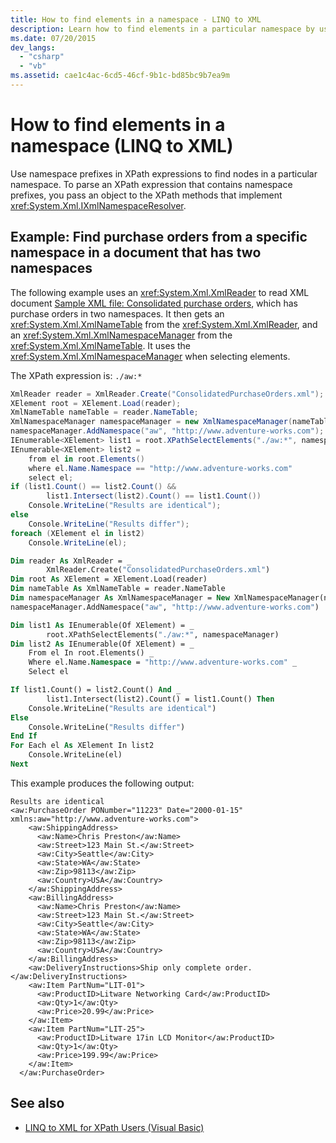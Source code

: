 ```yaml
---
title: How to find elements in a namespace - LINQ to XML
description: Learn how to find elements in a particular namespace by using namespace prefixes in XPath expressions.
ms.date: 07/20/2015
dev_langs:
  - "csharp"
  - "vb"
ms.assetid: cae1c4ac-6cd5-46cf-9b1c-bd85bc9b7ea9m
---
```


# How to find elements in a namespace (LINQ to XML)

Use namespace prefixes in XPath expressions to find nodes in a particular namespace. To parse an XPath expression that contains namespace prefixes, you pass an object to the XPath methods that implement <xref:System.Xml.IXmlNamespaceResolver>.

## Example: Find purchase orders from a specific namespace in a document that has two namespaces

The following example uses an <xref:System.Xml.XmlReader> to read XML document [Sample XML file: Consolidated purchase orders](sample-xml-file-consolidated-purchase-orders.md), which has purchase orders in two namespaces. It then gets an <xref:System.Xml.XmlNameTable> from the <xref:System.Xml.XmlReader>, and an <xref:System.Xml.XmlNamespaceManager> from the <xref:System.Xml.XmlNameTable>. It uses the <xref:System.Xml.XmlNamespaceManager> when selecting elements.

The XPath expression is: `./aw:*`

```csharp
XmlReader reader = XmlReader.Create("ConsolidatedPurchaseOrders.xml");
XElement root = XElement.Load(reader);
XmlNameTable nameTable = reader.NameTable;
XmlNamespaceManager namespaceManager = new XmlNamespaceManager(nameTable);
namespaceManager.AddNamespace("aw", "http://www.adventure-works.com");
IEnumerable<XElement> list1 = root.XPathSelectElements("./aw:*", namespaceManager);
IEnumerable<XElement> list2 =
    from el in root.Elements()
    where el.Name.Namespace == "http://www.adventure-works.com"
    select el;
if (list1.Count() == list2.Count() &&
        list1.Intersect(list2).Count() == list1.Count())
    Console.WriteLine("Results are identical");
else
    Console.WriteLine("Results differ");
foreach (XElement el in list2)
    Console.WriteLine(el);
```

```vb
Dim reader As XmlReader = _
        XmlReader.Create("ConsolidatedPurchaseOrders.xml")
Dim root As XElement = XElement.Load(reader)
Dim nameTable As XmlNameTable = reader.NameTable
Dim namespaceManager As XmlNamespaceManager = New XmlNamespaceManager(nameTable)
namespaceManager.AddNamespace("aw", "http://www.adventure-works.com")

Dim list1 As IEnumerable(Of XElement) = _
        root.XPathSelectElements("./aw:*", namespaceManager)
Dim list2 As IEnumerable(Of XElement) = _
    From el In root.Elements() _
    Where el.Name.Namespace = "http://www.adventure-works.com" _
    Select el

If list1.Count() = list2.Count() And _
        list1.Intersect(list2).Count() = list1.Count() Then
    Console.WriteLine("Results are identical")
Else
    Console.WriteLine("Results differ")
End If
For Each el As XElement In list2
    Console.WriteLine(el)
Next
```

This example produces the following output:

```output
Results are identical
<aw:PurchaseOrder PONumber="11223" Date="2000-01-15" xmlns:aw="http://www.adventure-works.com">
    <aw:ShippingAddress>
      <aw:Name>Chris Preston</aw:Name>
      <aw:Street>123 Main St.</aw:Street>
      <aw:City>Seattle</aw:City>
      <aw:State>WA</aw:State>
      <aw:Zip>98113</aw:Zip>
      <aw:Country>USA</aw:Country>
    </aw:ShippingAddress>
    <aw:BillingAddress>
      <aw:Name>Chris Preston</aw:Name>
      <aw:Street>123 Main St.</aw:Street>
      <aw:City>Seattle</aw:City>
      <aw:State>WA</aw:State>
      <aw:Zip>98113</aw:Zip>
      <aw:Country>USA</aw:Country>
    </aw:BillingAddress>
    <aw:DeliveryInstructions>Ship only complete order.</aw:DeliveryInstructions>
    <aw:Item PartNum="LIT-01">
      <aw:ProductID>Litware Networking Card</aw:ProductID>
      <aw:Qty>1</aw:Qty>
      <aw:Price>20.99</aw:Price>
    </aw:Item>
    <aw:Item PartNum="LIT-25">
      <aw:ProductID>Litware 17in LCD Monitor</aw:ProductID>
      <aw:Qty>1</aw:Qty>
      <aw:Price>199.99</aw:Price>
    </aw:Item>
  </aw:PurchaseOrder>
```

## See also

- [LINQ to XML for XPath Users (Visual Basic)](./comparison-xpath-linq-xml.md)
